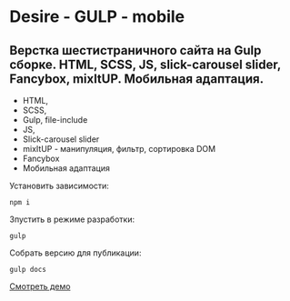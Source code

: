 # Desire - GULP - mobile

## Верстка шестистраничного сайта на Gulp сборке. HTML, SCSS, JS, slick-carousel slider, Fancybox, mixItUP. Мобильная адаптация.

- HTML,
- SCSS,
- Gulp, file-include
- JS,
- Slick-carousel slider
- mixItUP - манипуляция, фильтр, сортировка DOM
- Fancybox
- Мобильная адаптация

Установить зависимости:
```
npm i
```

Зпустить в режиме разработки:
```
gulp
```

Собрать версию для публикации:
```
gulp docs
```

[Смотреть демо](https://kovalchuk-alexandr.github.io/Desire/)
